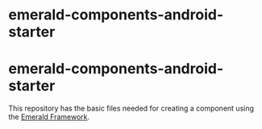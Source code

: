 # emerald-components-android-starter

# emerald-components-android-starter    

This repository has the basic files needed for creating a component using the [Emerald Framework](https://github.com/stone-payments/emerald-components-android).
